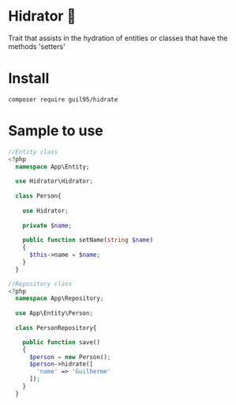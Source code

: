 # Hidrator :elephant: 

Trait that assists in the hydration of entities or classes that have the methods 'setters'

# Install
`composer require guil95/hidrate`

# Sample to use

```php
//Entity class
<?php
  namespace App\Entity;
  
  use Hidrator\Hidrator;
  
  class Person{
  
    use Hidrator;
    
    private $name;
    
    public function setName(string $name)
    {
      $this->name = $name;
    }
  }
```

```php
//Repository class
<?php
  namespace App\Repository;
  
  use App\Entity\Person;
  
  class PersonRepository{

    public function save()
    {
      $person = new Person();
      $person->hidrate([
        'name' => 'Guilherme'
      ]);
    }
  }
```
